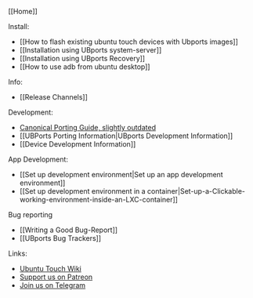 [[Home]]

Install:
* [[How to flash existing ubuntu touch devices with Ubports images]]
* [[Installation using UBports system-server]]
* [[Installation using UBports Recovery]]
* [[How to use adb from ubuntu desktop]]

Info:

* [[Release Channels]]

Development:
* [Canonical Porting Guide, slightly outdated](https://docs.ubuntu.com/phone/en/devices/porting-new-device)
* [[UBPorts Porting Information|UBports Development Information]]
* [[Device Development Information]]

App Development:
* [[Set up development environment|Set up an app development environment]]
* [[Set up development environment in a container|Set-up-a-Clickable-working-environment-inside-an-LXC-container]]

Bug reporting
* [[Writing a Good Bug-Report]]
* [[UBports Bug Trackers]]

Links:
* [Ubuntu Touch Wiki](https://wiki.ubuntu.com/Touch)
* [Support us on Patreon](https://patreon.com/ubports/)
* [Join us on Telegram](https://ubports.com/telegram)